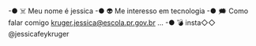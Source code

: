 -● ☠️ Meu nome é jessica
-● 👽 Me interesso em tecnologia
-● 🗯 Como falar comigo kruger.jessica@escola.pr.gov.br ...
-● 💣 insta◇◇ @jessicafeykruger
